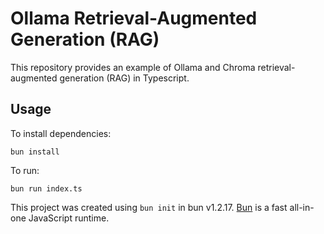 # Ollama Retrieval-Augmented Generation (RAG)

This repository provides an example of Ollama and Chroma retrieval-augmented generation (RAG) in Typescript.

## Usage

To install dependencies:

```
bun install
```

To run:

```
bun run index.ts
```

This project was created using `bun init` in bun v1.2.17. [Bun](https://bun.sh) is a fast all-in-one JavaScript runtime.
